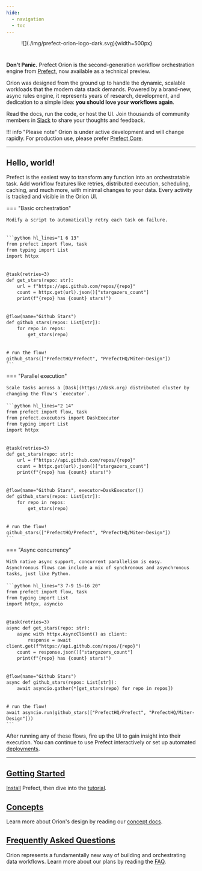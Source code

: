 ```yaml
---
hide:
  - navigation
  - toc
---
```

<figure markdown=1>
![](./img/prefect-orion-logo-dark.svg){width=500px}
</figure>

#
**Don't Panic.** Prefect Orion is the second-generation workflow orchestration engine from [Prefect](https://www.prefect.io), now available as a technical preview. 

Orion was designed from the ground up to handle the dynamic, scalable workloads that the modern data stack demands. Powered by a brand-new, async rules engine, it represents years of research, development, and dedication to a simple idea: **you should love your workflows again**.

Read the docs, run the code, or host the UI. Join thousands of community members in [Slack](https://www.prefect.io/slack) to share your thoughts and feedback.

!!! info "Please note"
    Orion is under active development and will change rapidly. For production use, please prefer [Prefect Core](https://github.com/prefecthq/prefect).

---
## Hello, world!

Prefect is the easiest way to transform any function into an orchestratable task. Add workflow features like retries, distributed execution, scheduling, caching, and much more, with minimal changes to your data. Every activity is tracked and visible in the Orion UI.

=== "Basic orchestration" 

    Modify a script to automatically retry each task on failure.


    ```python hl_lines="1 6 13"
    from prefect import flow, task
    from typing import List
    import httpx


    @task(retries=3)
    def get_stars(repo: str):
        url = f"https://api.github.com/repos/{repo}"
        count = httpx.get(url).json()["stargazers_count"]
        print(f"{repo} has {count} stars!")


    @flow(name="Github Stars")
    def github_stars(repos: List[str]):
        for repo in repos:
            get_stars(repo)


    # run the flow!
    github_stars(["PrefectHQ/Prefect", "PrefectHQ/Miter-Design"])
    ```

=== "Parallel execution"

    Scale tasks across a [Dask](https://dask.org) distributed cluster by changing the flow's `executor`.

    ```python hl_lines="2 14"
    from prefect import flow, task
    from prefect.executors import DaskExecutor
    from typing import List
    import httpx


    @task(retries=3)
    def get_stars(repo: str):
        url = f"https://api.github.com/repos/{repo}"
        count = httpx.get(url).json()["stargazers_count"]
        print(f"{repo} has {count} stars!")


    @flow(name="Github Stars", executor=DaskExecutor())
    def github_stars(repos: List[str]):
        for repo in repos:
            get_stars(repo)


    # run the flow!
    github_stars(["PrefectHQ/Prefect", "PrefectHQ/Miter-Design"])
    ```

=== "Async concurrency"

    With native async support, concurrent parallelism is easy. Asynchronous flows can include a mix of synchronous and asynchronous tasks, just like Python.

    ```python hl_lines="3 7-9 15-16 20"
    from prefect import flow, task
    from typing import List
    import httpx, asyncio


    @task(retries=3)
    async def get_stars(repo: str):
        async with httpx.AsyncClient() as client:
            response = await client.get(f"https://api.github.com/repos/{repo}")
        count = response.json()["stargazers_count"]
        print(f"{repo} has {count} stars!")


    @flow(name="Github Stars")
    async def github_stars(repos: List[str]):
        await asyncio.gather(*[get_stars(repo) for repo in repos])


    # run the flow!
    await asyncio.run(github_stars(["PrefectHQ/Prefect", "PrefectHQ/Miter-Design"]))
    ```


After running any of these flows, fire up the UI to gain insight into their execution. You can continue to use Prefect interactively or set up automated [deployments](concepts/deployments.md).

---

## [Getting Started](getting-started/overview/)
[Install](getting-started/installation.md) Prefect, then dive into the [tutorial](tutorials/first-steps/).

## [Concepts](concepts/overview.md)

Learn more about Orion's design by reading our [concept docs](concepts/overview.md).

## [Frequently Asked Questions](faq.md)

Orion represents a fundamentally new way of building and orchestrating data workflows. Learn more about our plans by reading the [FAQ](faq.md).
